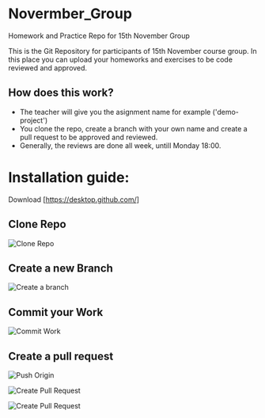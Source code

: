 # Novermber_Group

Homework and Practice Repo for 15th November Group

This is the Git Repository for participants of 15th November course group. In this place you can upload your homeworks and exercises to be code reviewed and approved.

## How does this work?

-   The teacher will give you the asignment name for example ('demo-project')
-   You clone the repo, create a branch with your own name and create a pull request to be approved and reviewed.
-   Generally, the reviews are done all week, untill Monday 18:00.

# Installation guide:

Download [https://desktop.github.com/]

## Clone Repo

![Clone Repo](https://i.imgur.com/b1mao7A.png)

## Create a new Branch

![Create a branch](https://i.imgur.com/GtX4PdP.png)

## Commit your Work

![Commit Work](https://i.imgur.com/M9Sanco.png)

## Create a pull request

![Push Origin](https://i.imgur.com/Vper1Zh.png)

![Create Pull Request](https://i.imgur.com/fL5DYMs.png)

![Create Pull Request](https://i.imgur.com/VbzibuC.png)
